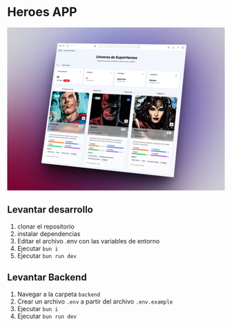 # Heroes APP

![Preview de la aplicación Heroes](docs/heroes-preview.png)

## Levantar desarrollo

1. clonar el repositorio
2. instalar dependencias
3. Editar el archivo .env con las variables de entorno
4. Ejecutar `bun i`
5. Ejecutar `bun run dev`

## Levantar Backend

1. Navegar a la carpeta `backend`
2. Crear un archivo `.env` a partir del archivo `.env.example`
3. Ejecutar `bun i`
4. Ejecutar `bun run dev`
